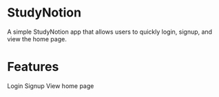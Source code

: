 # StudyNotion
A simple StudyNotion app that allows users to quickly login, signup, and view the home page.

# Features
Login
Signup
View home page
